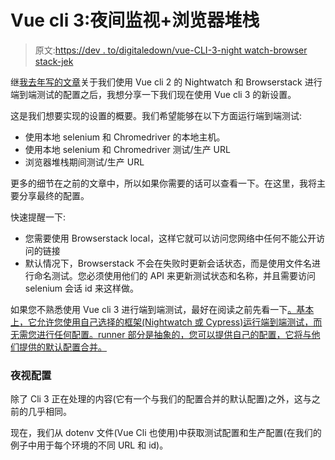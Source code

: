 # Vue cli 3:夜间监视+浏览器堆栈

> 原文:[https://dev . to/digitaledown/vue-CLI-3-night watch-browser stack-jek](https://dev.to/digitaledawn/vue-cli-3-nightwatch-browserstack-jek)

继[我去年写的文章](https://dev.to/digitaledawn/nightwatch-browserstack-2381-temp-slug-6227363)关于我们使用 Vue cli 2 的 Nightwatch 和 Browserstack 进行端到端测试的配置之后，我想分享一下我们现在使用 Vue cli 3 的新设置。

这是我们想要实现的设置的概要。我们希望能够在以下方面运行端到端测试:

*   使用本地 selenium 和 Chromedriver 的本地主机。
*   使用本地 selenium 和 Chromedriver 测试/生产 URL
*   浏览器堆栈期间测试/生产 URL

更多的细节在之前的文章中，所以如果你需要的话可以查看一下。在这里，我将主要分享最终的配置。

快速提醒一下:

*   您需要使用 Browserstack local，这样它就可以访问您网络中任何不能公开访问的链接
*   默认情况下，Browserstack 不会在失败时更新会话状态，而是使用文件名进行命名测试。您必须使用他们的 API 来更新测试状态和名称，并且需要访问 selenium 会话 id 来这样做。

如果您不熟悉使用 Vue cli 3 进行端到端测试，最好在阅读之前先看一下[。基本上，它允许您使用自己选择的框架(Nightwatch 或 Cypress)运行端到端测试，而无需您进行任何配置。runner 部分是抽象的，您可以提供自己的配置，它将与他们提供的默认配置合并。](https://cli.vuejs.org/config/#nightwatch)

### [](#nightwatch-config)夜视配置

除了 Cli 3 正在处理的内容(它有一个与我们的配置合并的默认配置)之外，这与之前的几乎相同。

现在，我们从 dotenv 文件(Vue Cli 也使用)中获取测试配置和生产配置(在我们的例子中用于每个环境的不同 URL 和 id)。